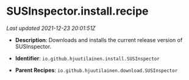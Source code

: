 # SUSInspector.install.recipe

_Last updated 2021-12-23 20:01:51Z_

- **Description**: Downloads and installs the current release version of SUSInspector.

- **Identifier**: `io.github.hjuutilainen.install.SUSInspector`

- **Parent Recipes**: `io.github.hjuutilainen.download.SUSInspector`
